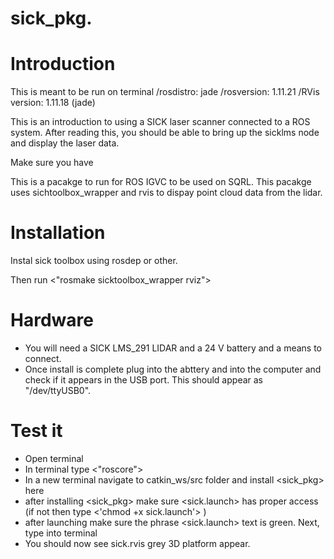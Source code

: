 # sick_pkg.


# Introduction

This is meant to be run on terminal
/rosdistro: jade 
/rosversion: 1.11.21 
/RVis version: 1.11.18 (jade)

This is an introduction to using a SICK laser scanner connected to a ROS system. After reading this, you should be able to bring up the sicklms node and display the laser data. 

Make sure you have 

This is a pacakge to run for ROS IGVC to be used on SQRL. This pacakge uses sichtoolbox_wrapper and rvis to dispay point cloud data from the lidar.

# Installation

Instal sick toolbox using rosdep or other.

Then run <"rosmake sicktoolbox_wrapper rviz">

 # Hardware

- You will need a SICK LMS_291 LIDAR and a 24 V battery and a means to connect. 
- Once install is complete plug into the abttery and into the computer and check if it appears in the USB port. This should appear as "/dev/ttyUSB0". 

# Test it
- Open terminal
- In terminal type <"roscore">
- In a new terminal navigate to catkin_ws/src folder and install <sick_pkg> here
- after installing <sick_pkg> make sure <sick.launch> has proper access (if not then type <'chmod +x sick.launch'> ) 
- after launching make sure the phrase <sick.launch> text is green. Next, type into terminal <roslaunch sick.launch>
- You should now see sick.rvis grey 3D platform appear.
